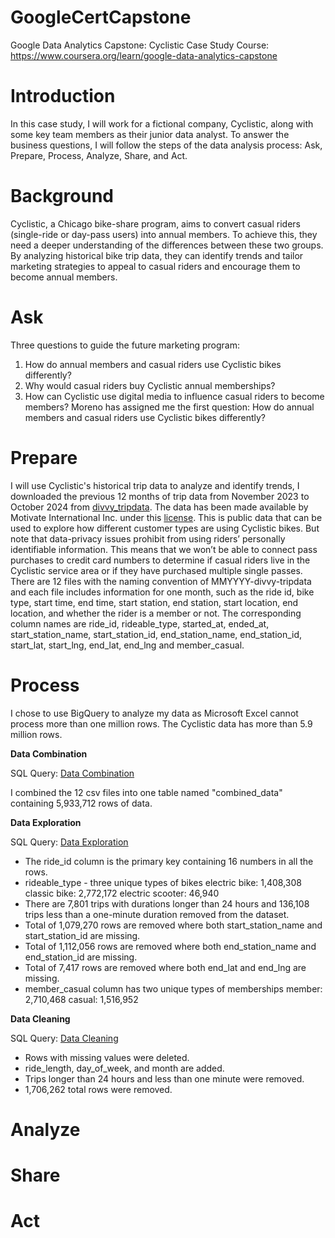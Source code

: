 # GoogleCertCapstone
Google Data Analytics Capstone: Cyclistic Case Study
Course: https://www.coursera.org/learn/google-data-analytics-capstone 
# Introduction
In this case study, I will work for a fictional company, Cyclistic, along with some key team members as their junior data analyst. To answer the business questions, I will follow the steps of the data analysis process: Ask, Prepare, Process, Analyze, Share, and Act. 
# Background
Cyclistic, a Chicago bike-share program, aims to convert casual riders (single-ride or day-pass users) into annual members. To achieve this, they need a deeper understanding of the differences between these two groups. By analyzing historical bike trip data, they can identify trends and tailor marketing strategies to appeal to casual riders and encourage them to become annual members.
# Ask
Three questions to guide the future marketing program:
1. How do annual members and casual riders use Cyclistic bikes differently?
2. Why would casual riders buy Cyclistic annual memberships?
3. How can Cyclistic use digital media to influence casual riders to become members?
Moreno has assigned me the first question: How do annual members and casual riders use Cyclistic bikes differently?
# Prepare
I will use Cyclistic's historical trip data to analyze and identify trends, I downloaded the previous 12 months of trip data from November 2023 to October 2024 from [divvy_tripdata](https://divvytripdata.s3.amazonaws.com/index.html). The data has been made available by Motivate International Inc. under this [license](https://divvybikes.com/data-license-agreement).
This is public data that can be used to explore how different customer types are using Cyclistic bikes. But note that data-privacy issues prohibit from using riders’ personally identifiable information. This means that we won’t be able to connect pass purchases to credit card numbers to determine if casual riders live in the Cyclistic service area or if they have purchased multiple single passes.
There are 12 files with the naming convention of MMYYYY-divvy-tripdata and each file includes information for one month, such as the ride id, bike type, start time, end time, start station, end station, start location, end location, and whether the rider is a member or not. The corresponding column names are ride_id, rideable_type, started_at, ended_at, start_station_name, start_station_id, end_station_name, end_station_id, start_lat, start_lng, end_lat, end_lng and member_casual.
# Process
I chose to use BigQuery to analyze my data as Microsoft Excel cannot process more than one million rows. The Cyclistic data has more than 5.9 million rows. 

**Data Combination**

SQL Query: [Data Combination](https://github.com/maryjanex/GoogleCertCapstone/blob/main/Data%20Combination)

I combined the 12 csv files into one table named "combined_data" containing 5,933,712 rows of data.

**Data Exploration**

SQL Query: [Data Exploration](https://github.com/maryjanex/GoogleCertCapstone/blob/main/Data%20Exploration)
  - The ride_id column is the primary key containing 16 numbers in all the rows.
  - rideable_type - three unique types of bikes
      electric bike: 1,408,308
      classic bike: 2,772,172
      electric scooter: 46,940
  - There are 7,801 trips with durations longer than 24 hours and 136,108 trips less than a one-minute duration removed from the dataset.
  - Total of 1,079,270 rows are removed where both start_station_name and start_station_id are missing.
  - Total of 1,112,056 rows are removed where both end_station_name and end_station_id are missing.
  - Total of 7,417 rows are removed where both end_lat and end_lng are missing.
  - member_casual column has two unique types of memberships
      member: 2,710,468
      casual: 1,516,952

**Data Cleaning**

SQL Query: [Data Cleaning](https://github.com/maryjanex/GoogleCertCapstone/blob/main/Data%20Cleaning)
- Rows with missing values were deleted.
- ride_length, day_of_week, and month are added.
- Trips longer than 24 hours and less than one minute were removed.
- 1,706,262 total rows were removed.
  
# Analyze

# Share
# Act

